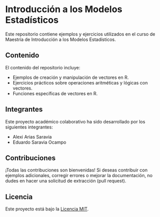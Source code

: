 # Introducción a los Modelos Estadísticos

Este repositorio contiene ejemplos y ejercicios utilizados en el curso de Maestría de Introducción a los Modelos Estadísticos.

## Contenido

El contenido del repositorio incluye:

- Ejemplos de creación y manipulación de vectores en R.
- Ejercicios prácticos sobre operaciones aritméticas y lógicas con vectores.
- Funciones específicas de vectores en R.

## Integrantes

Este proyecto académico colaborativo ha sido desarrollado por los siguientes integrantes:

- Alexi Arias Saravia
- Eduardo Saravia Ocampo

## Contribuciones

¡Todas las contribuciones son bienvenidas! Si deseas contribuir con ejemplos adicionales, corregir errores o mejorar la documentación, no dudes en hacer una solicitud de extracción (pull request).

## Licencia

Este proyecto está bajo la [Licencia MIT](LICENSE).

